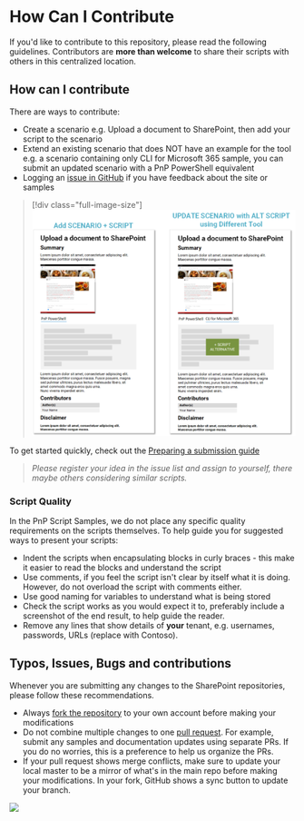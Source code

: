 # How Can I Contribute

If you'd like to contribute to this repository, please read the following guidelines. Contributors are **more than welcome** to share their scripts with others in this centralized location.

## How can I contribute

There are ways to contribute:

* Create a scenario e.g. Upload a document to SharePoint, then add your script to the scenario
* Extend an existing scenario that does NOT have an example for the tool e.g. a scenario containing only CLI for Microsoft 365 sample, you can submit an updated scenario with a PnP PowerShell equivalent
* Logging an [issue in GitHub](https://github.com/pnp/script-samples/issues) if you have feedback about the site or samples

> [!div class="full-image-size"]
> ![Ways to contribute](../images/contributing/ways-to-contribute.png)

To get started quickly, check out the [Preparing a submission guide](preparing-a-submission.md)

> *Please register your idea in the issue list and assign to yourself, there maybe others considering similar scripts.*

### Script Quality

In the PnP Script Samples, we do not place any specific quality requirements on the scripts themselves. To help guide you for suggested ways to present your scripts:

- Indent the scripts when encapsulating blocks in curly braces - this make it easier to read the blocks and understand the script
- Use comments, if you feel the script isn't clear by itself what it is doing. However, do not overload the script with comments either.
- Use good naming for variables to understand what is being stored
- Check the script works as you would expect it to, preferably include a screenshot of the end result, to help guide the reader.
- Remove any lines that show details of **your** tenant, e.g. usernames, passwords, URLs (replace with Contoso).

## Typos, Issues, Bugs and contributions

Whenever you are submitting any changes to the SharePoint repositories, please follow these recommendations.

* Always [fork the repository](https://docs.github.com/en/get-started/quickstart/fork-a-repo) to your own account before making your modifications
* Do not combine multiple changes to one [pull request](https://docs.github.com/en/pull-requests). For example, submit any samples and documentation updates using separate PRs. If you do no worries, this is a preference to help us organize the PRs.
* If your pull request shows merge conflicts, make sure to update your local master to be a mirror of what's in the main repo before making your modifications. In your fork, GitHub shows a sync button to update your branch.


<img src="https://m365-visitor-stats.azurewebsites.net/script-samples/how-can-i-contribute" aria-hidden="true" />